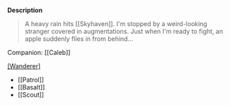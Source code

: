 **Description**
> A heavy rain hits [[Skyhaven]]. I'm stopped by a weird-looking stranger covered in augmentations. Just when I'm ready to fight, an apple suddenly flies in from behind...

Companion: [[Caleb]]

[[Wanderer]](s)
* [[Patrol]]
* [[Basalt]]
* [[Scout]]